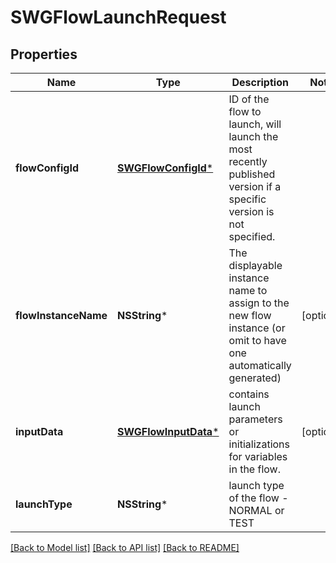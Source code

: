 # SWGFlowLaunchRequest

## Properties
Name | Type | Description | Notes
------------ | ------------- | ------------- | -------------
**flowConfigId** | [**SWGFlowConfigId***](SWGFlowConfigId.md) | ID of the flow to launch, will launch the most recently published version if a specific version is not specified. | 
**flowInstanceName** | **NSString*** | The displayable instance name to assign to the new flow instance (or omit to have one automatically generated) | [optional] 
**inputData** | [**SWGFlowInputData***](SWGFlowInputData.md) | contains launch parameters or initializations for variables in the flow. | [optional] 
**launchType** | **NSString*** | launch type of the flow - NORMAL or TEST | 

[[Back to Model list]](../README.md#documentation-for-models) [[Back to API list]](../README.md#documentation-for-api-endpoints) [[Back to README]](../README.md)


